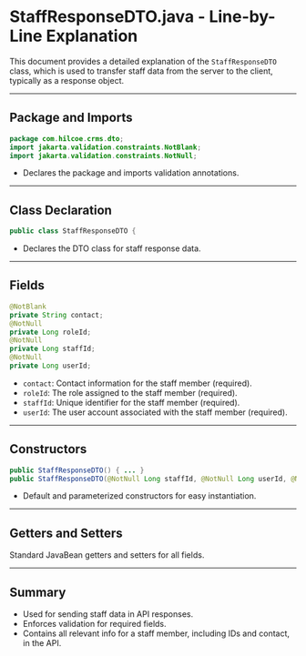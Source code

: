# StaffResponseDTO.java - Line-by-Line Explanation

This document provides a detailed explanation of the `StaffResponseDTO` class, which is used to transfer staff data from the server to the client, typically as a response object.

---

## Package and Imports

```java
package com.hilcoe.crms.dto;
import jakarta.validation.constraints.NotBlank;
import jakarta.validation.constraints.NotNull;
```
- Declares the package and imports validation annotations.

---

## Class Declaration

```java
public class StaffResponseDTO {
```
- Declares the DTO class for staff response data.

---

## Fields

```java
@NotBlank
private String contact;
@NotNull
private Long roleId;
@NotNull
private Long staffId;
@NotNull
private Long userId;
```
- `contact`: Contact information for the staff member (required).
- `roleId`: The role assigned to the staff member (required).
- `staffId`: Unique identifier for the staff member (required).
- `userId`: The user account associated with the staff member (required).

---

## Constructors

```java
public StaffResponseDTO() { ... }
public StaffResponseDTO(@NotNull Long staffId, @NotNull Long userId, @NotNull Long roleId, @NotBlank String contact) { ... }
```
- Default and parameterized constructors for easy instantiation.

---

## Getters and Setters

Standard JavaBean getters and setters for all fields.

---

## Summary
- Used for sending staff data in API responses.
- Enforces validation for required fields.
- Contains all relevant info for a staff member, including IDs and contact, in the API.
